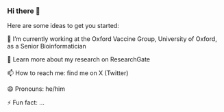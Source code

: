 ### Hi there 👋

<!--**nicolau/nicolau** is a ✨ _special_ ✨ repository because its `README.md` (this file) appears on your GitHub profile.-->

Here are some ideas to get you started:

🔭 I’m currently working at the Oxford Vaccine Group, University of Oxford, as a Senior Bioinformatician

🔬 Learn more about my research on ResearchGate

📫 How to reach me: find me on X (Twitter)

😄 Pronouns: he/him

⚡ Fun fact: …

<!-- - 👯 I’m looking to collaborate on -->

<!--![Andre NA Goncalves GitHub stats](https://github-readme-stats.vercel.app/api?username=nicolau&show_icons=true&theme=transparent) [![Top Langs](https://github-readme-stats.vercel.app/api/top-langs/?username=nicolau&layout=compact)](https://github.com/anuraghazra/github-readme-stats)-->
